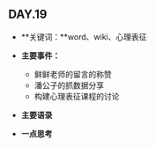 ## DAY.19
+ **关键词：**word、wiki、心理表征
+ **主要事件：**
    + 鲜鲜老师的留言的称赞
    + 潘公子的抓数据分享
    + 构建心理表征课程的讨论
+ **主要语录**

+ **一点思考**